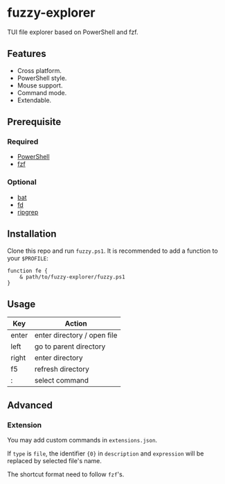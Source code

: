 # fuzzy-explorer
TUI file explorer based on PowerShell and fzf.

## Features
* Cross platform.
* PowerShell style.
* Mouse support.
* Command mode.
* Extendable.

## Prerequisite
### Required
* [PowerShell](https://github.com/PowerShell/PowerShell)
* [fzf](https://github.com/junegunn/fzf)

### Optional
* [bat](https://github.com/sharkdp/bat)
* [fd](https://github.com/sharkdp/fd)
* [ripgrep](https://github.com/BurntSushi/ripgrep)

## Installation
Clone this repo and run `fuzzy.ps1`.
It is recommended to add a function to your `$PROFILE`:
```
function fe {
    & path/to/fuzzy-explorer/fuzzy.ps1
}
```

## Usage
Key   | Action
----- | ------
enter | enter directory / open file
left  | go to parent directory
right | enter directory
f5    | refresh directory
:     | select command

## Advanced
### Extension
You may add custom commands in `extensions.json`.

If `type` is `file`, the identifier `{0}` in `description` and `expression` will be replaced by selected file's name.

The shortcut format need to follow `fzf`'s.
